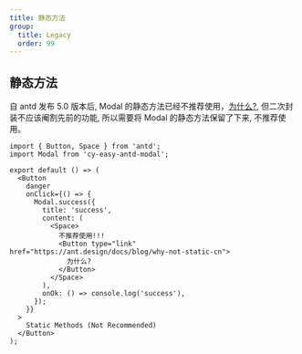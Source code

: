 ```yaml
---
title: 静态方法
group:
  title: Legacy
  order: 99
---
```


## 静态方法

自 antd 发布 5.0 版本后, Modal 的静态方法已经不推荐使用，[为什么?](https://ant.design/docs/blog/why-not-static-cn), 但二次封装不应该阉割先前的功能, 所以需要将 Modal 的静态方法保留了下来, 不推荐使用。

```tsx
import { Button, Space } from 'antd';
import Modal from 'cy-easy-antd-modal';

export default () => (
  <Button
    danger
    onClick={() => {
      Modal.success({
        title: 'success',
        content: (
          <Space>
            不推荐使用!!!
            <Button type="link" href="https://ant.design/docs/blog/why-not-static-cn">
              为什么?
            </Button>
          </Space>
        ),
        onOk: () => console.log('success'),
      });
    }}
  >
    Static Methods (Not Recommended)
  </Button>
);
```
